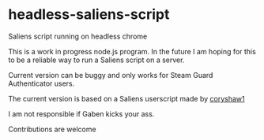 # headless-saliens-script
Saliens script running on headless chrome

This is a work in progress node.js program.
In the future I am hoping for this to be a reliable way to run a Saliens script on a server.

Current version can be buggy and only works for Steam Guard Authenticator users.

The current version is based on a Saliens userscript made by [coryshaw1](https://github.com/coryshaw1/saliens-hack)

I am not responsible if Gaben kicks your ass.

Contributions are welcome